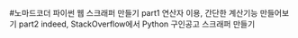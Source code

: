#노마드코더 파이썬 웹 스크래퍼 만들기
part1 연산자 이용, 간단한 계산기능 만들어보기
part2 indeed, StackOverflow에서 Python 구인공고 스크래퍼 만들기
